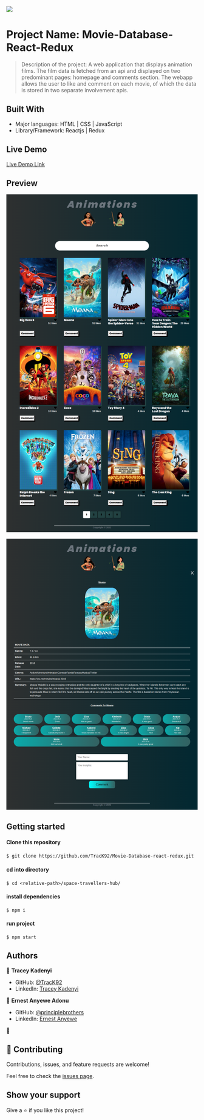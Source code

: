 ![](https://img.shields.io/badge/Microverse-blueviolet)

# Project Name: Movie-Database-React-Redux

> Description of the project: A web application that displays animation films. The film data is fetched from an api and displayed on two predominant pages: homepage and comments section. The webapp allows the user to like and comment on each movie, of which the data is stored in two separate involvement apis.


## Built With

- Major languages: HTML | CSS | JavaScript 
- Library/Framework: Reactjs | Redux 

## Live Demo
[Live Demo Link](https://coruscating-genie-d8a5ca.netlify.app/)


## Preview

![homepage](src/assets/home.png)

![commentsPage](src/assets/comments.png)

## Getting started

#### Clone this repository

```bash
$ git clone https://github.com/TracK92/Movie-Database-react-redux.git
```

#### cd into directory
```
$ cd <relative-path>/space-travellers-hub/
```

#### install dependencies
``` run 
$ npm i
```
#### run project
```
$ npm start
```

## Authors

👤 **Tracey Kadenyi**

- GitHub: [@TracK92](https://github.com/TracK92)
- LinkedIn: [Tracey Kadenyi](https://www.linkedin.com/in/tracey-kadenyi/)

👤 **Ernest Anyewe Adonu**

- GitHub: [@principlebrothers](https://github.com/principlebrothers)
- LinkedIn: [Ernest Anyewe](https://www.linkedin.com/in/ernest-anyewe-adonu)

👤
## 🤝 Contributing

Contributions, issues, and feature requests are welcome!

Feel free to check the [issues page](../../issues/).

## Show your support

Give a ⭐️ if you like this project!
